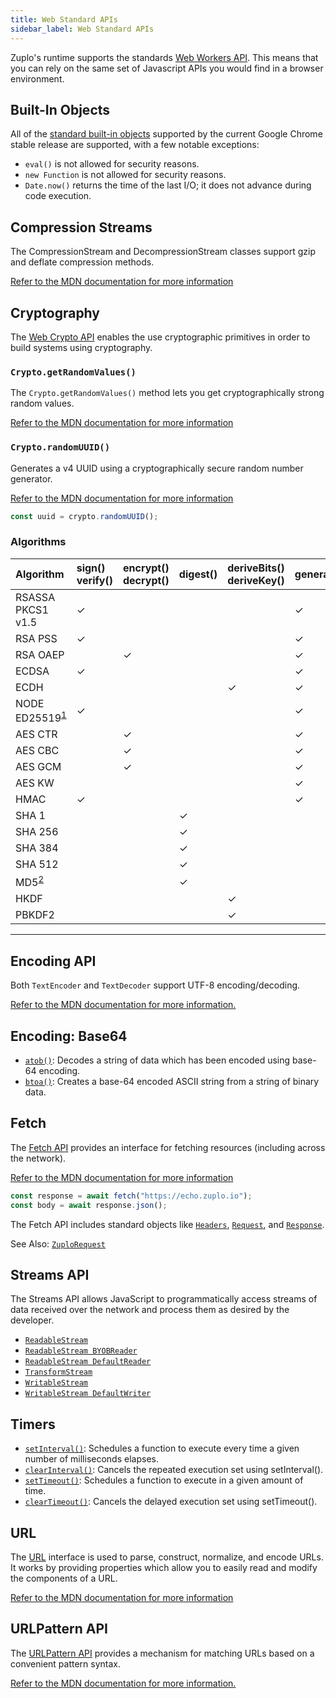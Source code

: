 ```yaml
---
title: Web Standard APIs
sidebar_label: Web Standard APIs
---
```


Zuplo's runtime supports the standards [Web Workers API](https://developer.mozilla.org/en-US/docs/Web/API/Web_Workers_API). This means that you can rely on the same set of Javascript APIs you would find in a browser environment.

## Built-In Objects

All of the [standard built-in objects](https://developer.mozilla.org/en-US/docs/Web/JavaScript/Reference) supported by the current Google Chrome stable release are supported, with a few notable exceptions:

- `eval()` is not allowed for security reasons.
- `new Function` is not allowed for security reasons.
- `Date.now()` returns the time of the last I/O; it does not advance during code execution.

## ​​Compression Streams

The CompressionStream and DecompressionStream classes support gzip and deflate compression methods.

[Refer to the MDN documentation for more information](https://developer.mozilla.org/en-US/docs/Web/API/Compression_Streams_API)

## Cryptography

The [Web Crypto API](https://developer.mozilla.org/en-US/docs/Web/API/Web_Crypto_API) enables the use cryptographic primitives in order to build systems using cryptography.

### `Crypto.getRandomValues()`

The `Crypto.getRandomValues()` method lets you get cryptographically strong random values.

[Refer to the MDN documentation for more information](https://developer.mozilla.org/en-US/docs/Web/API/Crypto/getRandomValues)

### `Crypto.randomUUID()`

Generates a v4 UUID using a cryptographically secure random number generator.

[Refer to the MDN documentation for more information](https://developer.mozilla.org/en-US/docs/Web/API/Crypto/randomUUID)

```ts
const uuid = crypto.randomUUID();
```

### Algorithms

| Algorithm                                          | sign()<br/>verify() | encrypt()<br/>decrypt() | digest() | deriveBits()<br/>deriveKey() | generateKey() | wrapKey()<br/>unwrapKey() | exportKey() | importKey() |
| :------------------------------------------------- | :------------------ | :---------------------- | :------- | :--------------------------- | :------------ | :------------------------ | :---------- | :---------- |
| RSASSA PKCS1 v1.5                                  | ✓                   |                         |          |                              | ✓             |                           | ✓           | ✓           |
| RSA PSS                                            | ✓                   |                         |          |                              | ✓             |                           | ✓           | ✓           |
| RSA OAEP                                           |                     | ✓                       |          |                              | ✓             | ✓                         | ✓           | ✓           |
| ECDSA                                              | ✓                   |                         |          |                              | ✓             |                           | ✓           | ✓           |
| ECDH                                               |                     |                         |          | ✓                            | ✓             |                           | ✓           | ✓           |
| NODE ED25519<sup><a href="#footnote 1">1</a></sup> | ✓                   |                         |          |                              | ✓             |                           | ✓           | ✓           |
| AES CTR                                            |                     | ✓                       |          |                              | ✓             | ✓                         | ✓           | ✓           |
| AES CBC                                            |                     | ✓                       |          |                              | ✓             | ✓                         | ✓           | ✓           |
| AES GCM                                            |                     | ✓                       |          |                              | ✓             | ✓                         | ✓           | ✓           |
| AES KW                                             |                     |                         |          |                              | ✓             | ✓                         | ✓           | ✓           |
| HMAC                                               | ✓                   |                         |          |                              | ✓             |                           | ✓           | ✓           |
| SHA 1                                              |                     |                         | ✓        |                              |               |                           |             |             |
| SHA 256                                            |                     |                         | ✓        |                              |               |                           |             |             |
| SHA 384                                            |                     |                         | ✓        |                              |               |                           |             |             |
| SHA 512                                            |                     |                         | ✓        |                              |               |                           |             |             |
| MD5<sup><a href="#footnote 2">2</a></sup>          |                     |                         | ✓        |                              |               |                           |             |             |
| HKDF                                               |                     |                         |          | ✓                            |               |                           |             | ✓           |
| PBKDF2                                             |                     |                         |          | ✓                            |               |                           |             | ✓           |

---

## Encoding API

Both `TextEncoder` and `TextDecoder` support UTF-8 encoding/decoding.

[Refer to the MDN documentation for more information.](https://developer.mozilla.org/en-US/docs/Web/API/Encoding_API)

## Encoding: Base64

- [`atob()`](https://developer.mozilla.org/en-US/docs/web/api/atob): Decodes a string of data which has been encoded using base-64 encoding.
- [`btoa()`](https://developer.mozilla.org/en-US/docs/web/api/btoa): Creates a base-64 encoded ASCII string from a string of binary data.

## Fetch

The [Fetch API](https://developer.mozilla.org/en-US/docs/Web/API/Fetch_API) provides an interface for fetching resources (including across the network).

[Refer to the MDN documentation for more information](https://developer.mozilla.org/en-US/docs/Web/API/Fetch_API)

```ts
const response = await fetch("https://echo.zuplo.io");
const body = await response.json();
```

The Fetch API includes standard objects like [`Headers`](https://developer.mozilla.org/en-US/docs/Web/API/Headers), [`Request`](https://developer.mozilla.org/en-US/docs/Web/API/Request), and [`Response`](https://developer.mozilla.org/en-US/docs/Web/API/Response).

See Also: [`ZuploRequest`](../reference/zuplo-request.md)

## Streams API

The Streams API allows JavaScript to programmatically access streams of data received over the network and process them as desired by the developer.

- [`ReadableStream`](https://developer.mozilla.org/en-US/docs/Web/API/ReadableStream)
- [`ReadableStream BYOBReader`](https://developer.mozilla.org/en-US/docs/Web/API/ReadableStreamBYOBReader)
- [`ReadableStream DefaultReader`](https://developer.mozilla.org/en-US/docs/Web/API/ReadableStreamDefaultReader)
- [`TransformStream`](https://developer.mozilla.org/en-US/docs/Web/API/TransformStream)
- [`WritableStream`](https://developer.mozilla.org/en-US/docs/Web/API/WritableStream)
- [`WritableStream DefaultWriter`](https://developer.mozilla.org/en-US/docs/Web/API/WritableStreamDefaultWriter)

## ​​Timers

- [`setInterval()`](https://developer.mozilla.org/en-US/docs/web/api/setinterval): Schedules a function to execute every time a given number of milliseconds elapses.
- [`clearInterval()`](https://developer.mozilla.org/en-US/docs/web/api/clearinterval): Cancels the repeated execution set using setInterval().
- [`setTimeout()`](https://developer.mozilla.org/en-US/docs/web/api/settimeout): Schedules a function to execute in a given amount of time.
- [`clearTimeout()`](https://developer.mozilla.org/en-US/docs/web/api/cleartimeout): Cancels the delayed execution set using setTimeout().

## URL

The [URL](https://developer.mozilla.org/en-US/docs/Web/API/URL) interface is used to parse, construct, normalize, and encode URLs. It works by providing properties which allow you to easily read and modify the components of a URL.

[Refer to the MDN documentation for more information](https://developer.mozilla.org/en-US/docs/Web/API/URL)

## URLPattern API

The [URLPattern API](https://developer.mozilla.org/en-US/docs/Web/API/URLPattern) provides a mechanism for matching URLs based on a convenient pattern syntax.

[Refer to the MDN documentation for more information.](https://developer.mozilla.org/en-US/docs/Web/API/URLPattern)
